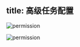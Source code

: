 title: 高级任务配置
---


![permission](/docs/2/zh-cn/static/task_select_preject.png)

![permission](/docs/2/zh-cn/static/task_select_commit.png)
